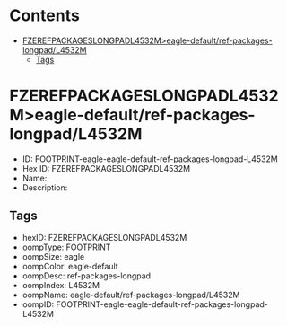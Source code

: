 



Contents
========

* [FZEREFPACKAGESLONGPADL4532M>eagle-default/ref-packages-longpad/L4532M](#fzerefpackageslongpadl4532meagle-defaultref-packages-longpadl4532m)
	* [Tags](#tags)

# FZEREFPACKAGESLONGPADL4532M>eagle-default/ref-packages-longpad/L4532M

- ID: FOOTPRINT-eagle-eagle-default-ref-packages-longpad-L4532M
- Hex ID: FZEREFPACKAGESLONGPADL4532M
- Name: 
- Description: 

## Tags

- hexID: FZEREFPACKAGESLONGPADL4532M
- oompType: FOOTPRINT
- oompSize: eagle
- oompColor: eagle-default
- oompDesc: ref-packages-longpad
- oompIndex: L4532M
- oompName: eagle-default/ref-packages-longpad/L4532M
- oompID: FOOTPRINT-eagle-eagle-default-ref-packages-longpad-L4532M
